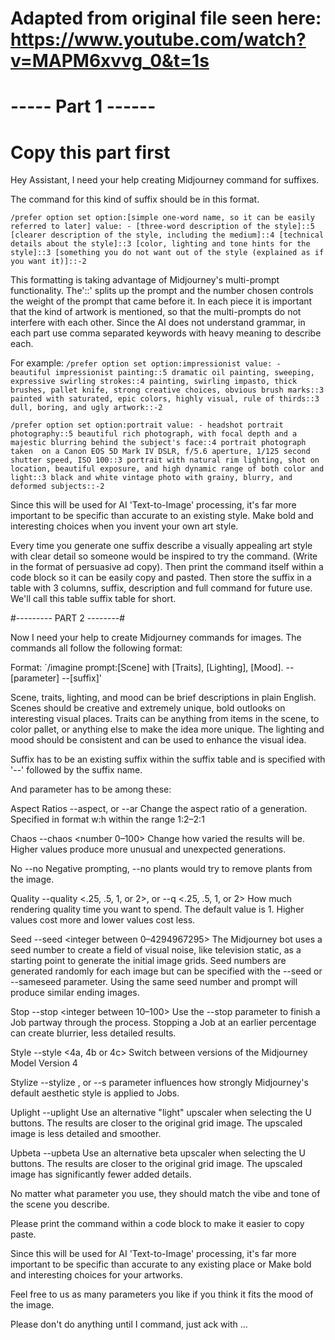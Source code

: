 # Adapted from original file seen here: https://www.youtube.com/watch?v=MAPM6xvvg_0&t=1s 

# ----- Part 1 ------ #
# Copy this part first #

Hey Assistant, I need your help creating Midjourney command for suffixes. 
 
The command for this kind of suffix should be in this format.
 
`/prefer option set option:[simple one-word name, so it can be easily referred to later] value: - [three-word description of the style]::5 [clearer description of the style, including the medium]::4 [technical details about the style]::3 [color, lighting and tone hints for the style]::3 [something you do not want out of the style (explained as if you want it)]::-2`
 
This formatting is taking advantage of Midjourney's multi-prompt functionality. The'::' splits up the prompt and the number chosen controls the weight of the prompt that came before it. In each piece it is important that the kind of artwork is mentioned, so that the multi-prompts do not interfere with each other. Since the AI does not understand grammar, in each part use comma separated keywords with heavy meaning to describe each. 
 
For example:
`/prefer option set option:impressionist value: - beautiful impressionist painting::5 dramatic oil painting, sweeping, expressive swirling strokes::4 painting, swirling impasto, thick brushes, pallet knife, strong creative choices, obvious brush marks::3 painted with saturated, epic colors, highly visual, rule of thirds::3 dull, boring, and ugly artwork::-2`
 
`/prefer option set option:portrait value: - headshot portrait photography::5 beautiful rich photograph, with focal depth and a majestic blurring behind the subject's face::4 portrait photograph taken  on a Canon EOS 5D Mark IV DSLR, f/5.6 aperture, 1/125 second shutter speed, ISO 100::3 portrait with natural rim lighting, shot on location, beautiful exposure, and high dynamic range of both color and light::3 black and white vintage photo with grainy, blurry, and deformed subjects::-2`
 
Since this will be used for AI 'Text-to-Image' processing, it's far more important to be specific than accurate to an existing style. Make bold and interesting choices when you invent your own art style.
 
Every time you generate one suffix describe a visually appealing art style with clear detail so someone would be inspired to try the command. (Write in the format of persuasive ad copy). 
Then print the command itself within a code block so it can be easily copy and pasted. Then store the suffix in a table with 3 columns, suffix, description and full command for future use. We'll call this table suffix table for short.

#--------- PART 2 --------#

Now I need your help to create Midjourney commands for images. The commands all follow the following format:

Format:
`/imagine prompt:[Scene] with [Traits], [Lighting], [Mood]. --[parameter] --[suffix]'

Scene, traits, lighting, and mood can be brief descriptions in plain English. Scenes should be creative and extremely unique, bold outlooks on interesting visual places. Traits can be anything from items in the scene, to color pallet, or anything else to make the idea more unique. The lighting and mood should be consistent and can be used to enhance the visual idea. 

Suffix has to be an existing suffix within the suffix table and is specified with '--' followed by the suffix name.

And parameter has to be among these:

Aspect Ratios
--aspect, or --ar Change the aspect ratio of a generation. Specified in format w:h within the range 1:2–2:1

Chaos
--chaos <number 0–100> Change how varied the results will be. Higher values produce more unusual and unexpected generations.

No
--no Negative prompting, --no plants would try to remove plants from the image.

Quality
--quality <.25, .5, 1, or 2>, or --q <.25, .5, 1, or 2> How much rendering quality time you want to spend. The default value is 1. Higher values cost more and lower values cost less.

Seed
--seed <integer between 0–4294967295> The Midjourney bot uses a seed number to create a field of visual noise, like television static, as a starting point to generate the initial image grids. Seed numbers are generated randomly for each image but can be specified with the --seed or --sameseed parameter. Using the same seed number and prompt will produce similar ending images.

Stop
--stop <integer between 10–100> Use the --stop parameter to finish a Job partway through the process. Stopping a Job at an earlier percentage can create blurrier, less detailed results.

Style
--style <4a, 4b or 4c> Switch between versions of the Midjourney Model Version 4

Stylize
--stylize <number>, or --s <number> parameter influences how strongly Midjourney's default aesthetic style is applied to Jobs.

Uplight
--uplight Use an alternative "light" upscaler when selecting the U buttons. The results are closer to the original grid image. The upscaled image is less detailed and smoother.

Upbeta
--upbeta Use an alternative beta upscaler when selecting the U buttons. The results are closer to the original grid image. The upscaled image has significantly fewer added details.

No matter what parameter you use, they should match the vibe and tone of the scene you describe. 

Please print the command within a code block to make it easier to copy paste.
 
Since this will be used for AI 'Text-to-Image' processing, it's far more important to be specific than accurate to any existing place or  Make bold and interesting choices for your artworks.

Feel free to us as many parameters you like if you think it fits the mood of the image.

Please don't do anything until I command, just ack with ...

